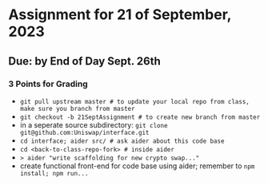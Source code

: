 # Assignment for 21 of September, 2023
## Due: by End of Day Sept. 26th

### 3 Points for Grading

* `git pull upstream master # to update your local repo from class, make sure you branch from master` 
* `git checkout -b 21SeptAssignment # to create new branch from master`
* in a seperate source subdirectory: `git clone git@github.com:Uniswap/interface.git`
* `cd interface; aider src/ # ask aider about this code base`
* `cd <back-to-class-repo-fork> # inside aider`
* `> aider "write scaffolding for new crypto swap..."`
* create functional front-end for code base using aider; remember to `npm install; npm run...`
